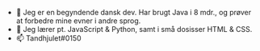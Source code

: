 - 👋 Jeg er en begyndende dansk dev. Har brugt Java i 8 mdr., og prøver at forbedre mine evner i andre sprog.
- 🌱 Jeg lærer pt. JavaScript & Python, samt i små dosisser HTML & CSS.
- 📫 Tandhjulet#0150

